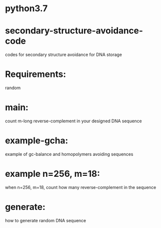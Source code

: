 # python3.7
# secondary-structure-avoidance-code
codes for secondary structure avoidance for DNA storage

# Requirements: 
random

# main:
count m-long reverse-complement in your designed DNA sequence

# example-gcha:
example of gc-balance and homopolymers avoiding sequences

# example n=256, m=18:
when n=256, m=18, count how many reverse-complement in the sequence

# generate:
how to generate random DNA sequence
